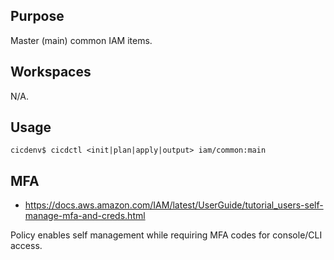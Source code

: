 ## Purpose
Master (main) common IAM items.

## Workspaces
N/A.

## Usage
```
cicdenv$ cicdctl <init|plan|apply|output> iam/common:main
```

## MFA
* https://docs.aws.amazon.com/IAM/latest/UserGuide/tutorial_users-self-manage-mfa-and-creds.html

Policy enables self management while requiring MFA codes for console/CLI access.
